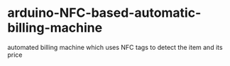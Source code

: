 # arduino-NFC-based-automatic-billing-machine
automated billing machine which uses NFC tags to detect the item and its price

